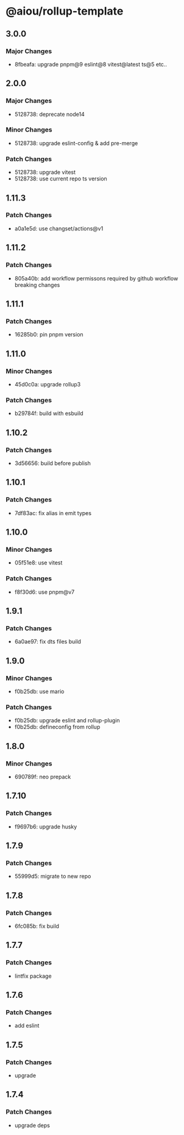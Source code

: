 # @aiou/rollup-template

## 3.0.0

### Major Changes

- 8fbeafa: upgrade pnpm@9 eslint@8 vitest@latest ts@5 etc..

## 2.0.0

### Major Changes

- 5128738: deprecate node14

### Minor Changes

- 5128738: upgrade eslint-config & add pre-merge

### Patch Changes

- 5128738: upgrade vitest
- 5128738: use current repo ts version

## 1.11.3

### Patch Changes

- a0a1e5d: use changset/actions@v1

## 1.11.2

### Patch Changes

- 805a40b: add workflow permissons required by github workflow breaking changes

## 1.11.1

### Patch Changes

- 16285b0: pin pnpm version

## 1.11.0

### Minor Changes

- 45d0c0a: upgrade rollup3

### Patch Changes

- b29784f: build with esbuild

## 1.10.2

### Patch Changes

- 3d56656: build before publish

## 1.10.1

### Patch Changes

- 7df83ac: fix alias in emit types

## 1.10.0

### Minor Changes

- 05f51e8: use vitest

### Patch Changes

- f8f30d6: use pnpm@v7

## 1.9.1

### Patch Changes

- 6a0ae97: fix dts files build

## 1.9.0

### Minor Changes

- f0b25db: use mario

### Patch Changes

- f0b25db: upgrade eslint and rollup-plugin
- f0b25db: defineconfig from rollup

## 1.8.0

### Minor Changes

- 690789f: neo prepack

## 1.7.10

### Patch Changes

- f9697b6: upgrade husky

## 1.7.9

### Patch Changes

- 55999d5: migrate to new repo

## 1.7.8

### Patch Changes

- 6fc085b: fix build

## 1.7.7

### Patch Changes

- lintfix package

## 1.7.6

### Patch Changes

- add eslint

## 1.7.5

### Patch Changes

- upgrade

## 1.7.4

### Patch Changes

- upgrade deps
